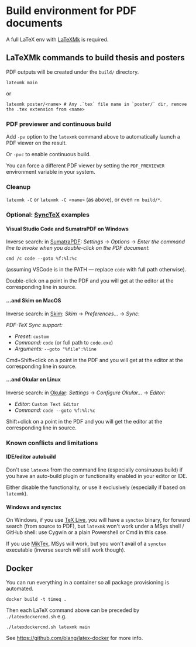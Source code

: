 # Build environment for PDF documents

A full LaTeX env with [LaTeXMk](https://www.ctan.org/pkg/latexmk) is required.


## LaTeXMk commands to build thesis and posters

PDF outputs will be created under the `build/` directory.

```
latexmk main
```

or

```
latexmk poster/<name> # Any .`tex` file name in `poster/` dir, remove the .tex extension from <name>
```

### PDF previewer and continuous build

Add `-pv` option to the `latexmk` command above to automatically launch a PDF viewer on the
result.

Or `-pvc` to enable continuous build.

You can force a different PDF viewer by setting the `PDF_PREVIEWER` environment variable in your system.


### Cleanup

`latexmk -C` or `latexmk -C <name>` (as above), or even `rm build/*`.

### Optional: [SyncTeX](https://www.tug.org/TUGboat/tb29-3/tb93laurens.pdf) examples

#### Visual Studio Code and SumatraPDF on Windows

Inverse search: in [SumatraPDF](https://www.sumatrapdfreader.org/free-pdf-reader.html):
*Settings* -> *Options* -> *Enter the command line to invoke when you double-click on the PDF document*:
```
cmd /c code --goto %f:%l:%c
```
(assuming VSCode is in the PATH &mdash; replace `code` with full path otherwise).

Double-click on a point in the PDF and you will get at the editor at the corresponding line in source.

#### ...and Skim on MacOS

Inverse search: in [Skim](http://skim-app.sourceforge.net):
*Skim* -> *Preferences...* -> *Sync*:

*PDF-TeX Sync support:*

* *Preset*: `custom`
* *Command:* `code` (or full path to `code.exe`)
* *Arguments:* `--goto "%file":%line`

Cmd+Shift+click on a point in the PDF and you will get at the editor at the corresponding line in source.

#### ...and Okular on Linux

Inverse search: in [Okular](https://okular.kde.org/):
*Settings* -> *Configure Okular...* -> *Editor*:

* *Editor*: `Custom Text Editor`
* *Command:* `code --goto %f:%l:%c`

Shift+click on a point in the PDF and you will get the editor at the corresponding line in source.

### Known conflicts and limitations

#### IDE/editor autobuild

Don't use `latexmk` from the command line
(especially consinuous build)
if you have an auto-build plugin or functionality
enabled in your editor or IDE.

Either disable the functionality, or use it exclusively (especially if based on `latexmk`).

#### Windows and synctex

On Windows, if you use [TeX Live](https://www.tug.org/texlive/),
you will have a `synctex` binary, for forward search
(from source to PDF), but `latexmk` won't work under a MSys shell / GitHub shell:
use Cygwin or a plain Powershell or Cmd in this case.

If you use [MikTex](https://miktex.org/about), MSys will work,
but you won't avail of a `synctex` executable (inverse search will still work though).

## Docker

You can run everything in a container so all package provisioning is automated.
```
docker build -t timeq .
```
Then each LaTeX command above can be preceded by `./latexdockercmd.sh` e.g.
```
./latexdockercmd.sh latexmk main
```
See https://github.com/blang/latex-docker for more info.
